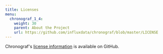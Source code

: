 ```yaml
---
title: Licenses
menu:
  chronograf_1_4:
    weight: 30
    parent: About the Project
    url: https://github.com/influxdata/chronograf/blob/master/LICENSE
---
```


Chronograf's [license information](https://github.com/influxdata/chronograf/blob/master/LICENSE) is available on GitHub.
